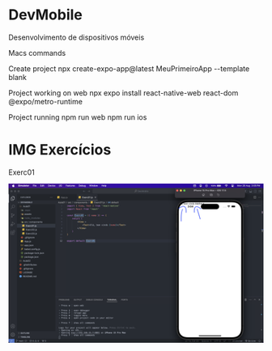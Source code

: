 # DevMobile
 Desenvolvimento de dispositivos móveis

Macs commands

Create project
npx create-expo-app@latest MeuPrimeiroApp --template blank

Project working on web
npx expo install react-native-web react-dom @expo/metro-runtime

Project running
npm run web
npm run ios

# IMG Exercícios

Exerc01

![exerc01ios](https://github.com/mharteux/DevMobile/blob/main/Img-readme/exerc01-ios.png)
